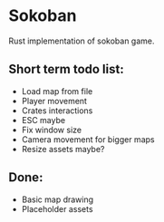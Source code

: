 # Sokoban

Rust implementation of sokoban game.

## Short term todo list:

* Load map from file
* Player movement
* Crates interactions
* ESC maybe
* Fix window size
* Camera movement for bigger maps
* Resize assets maybe?

## Done:

* Basic map drawing
* Placeholder assets